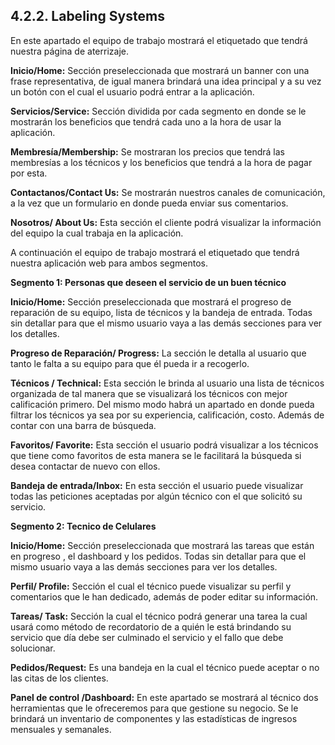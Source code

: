 ## 4.2.2. Labeling Systems



En este apartado el equipo de trabajo mostrará el etiquetado que tendrá nuestra página de aterrizaje.

**Inicio/Home:** Sección preseleccionada que mostrará un banner con una frase representativa, de igual manera brindará una idea principal y a su vez un botón con el cual el usuario podrá entrar a la aplicación.

**Servicios/Service:** Sección dividida por cada segmento en donde se le mostrarán los beneficios que tendrá cada uno a la hora de usar la aplicación.

**Membresía/Membership:** Se mostraran los precios que tendrá las membresías a los técnicos y los beneficios que tendrá a la hora de pagar por esta.

**Contactanos/Contact Us:** Se mostrarán nuestros canales de comunicación, a la vez que un formulario en donde pueda enviar sus comentarios.

**Nosotros/ About Us:** Esta sección el cliente podrá visualizar la información del equipo la cual trabaja en la aplicación.

A continuación  el equipo de trabajo mostrará el etiquetado que tendrá nuestra aplicación web para ambos segmentos.

**Segmento 1: Personas que deseen el servicio de un buen técnico**

**Inicio/Home:** Sección preseleccionada que mostrará el progreso de reparación  de su equipo, lista de técnicos y la bandeja de entrada. Todas sin detallar para que el mismo usuario vaya a las demás secciones para ver los detalles.

**Progreso de Reparación/ Progress:** La sección le detalla al usuario que tanto le falta a su equipo para que él pueda ir a recogerlo.

**Técnicos / Technical:** Esta sección le brinda al usuario una lista de técnicos organizada de tal manera que se visualizará los técnicos con mejor calificación primero. Del mismo modo habrá un apartado en donde pueda filtrar los técnicos ya sea por su experiencia, calificación, costo. Además de contar con una barra de búsqueda.

**Favoritos/ Favorite:** Esta sección el usuario podrá visualizar a los técnicos que tiene como favoritos de esta manera se le facilitará  la búsqueda si desea contactar de nuevo con ellos.

**Bandeja de entrada/Inbox:** En esta sección el usuario puede visualizar todas las peticiones aceptadas por algún técnico con el que solicitó su servicio.


**Segmento 2: Tecnico de Celulares**

**Inicio/Home:** Sección preseleccionada que mostrará las tareas que están en progreso , el dashboard y los pedidos.  Todas sin detallar para que el mismo usuario vaya a las demás secciones para ver los detalles.

**Perfil/ Profile:** Sección el cual el técnico puede visualizar su perfil y comentarios que le han dedicado, además de poder editar su información.

**Tareas/ Task:** Sección la cual el técnico podrá  generar una tarea la cual usará como  método de recordatorio de a quién le está brindando su servicio que día debe ser culminado el servicio y el fallo que debe solucionar.

**Pedidos/Request:** Es una bandeja en la cual el técnico puede aceptar o no las citas de los clientes.

**Panel de control /Dashboard:** En este apartado se mostrará al técnico dos herramientas que le ofreceremos para que gestione su negocio. Se le brindará un inventario de componentes y  las estadísticas de ingresos mensuales y semanales.

